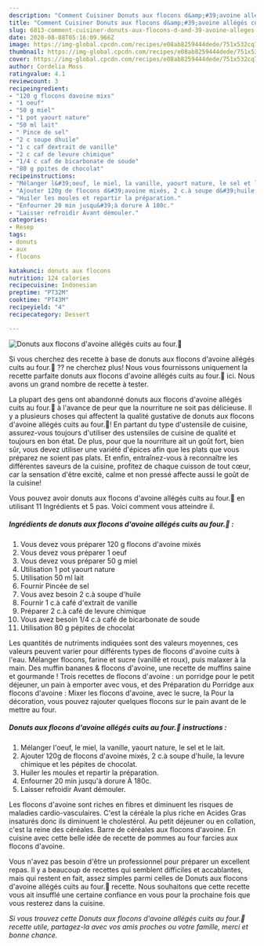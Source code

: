 ```yaml
---
description: "Comment Cuisiner Donuts aux flocons d&amp;#39;avoine allégés cuits au four.🤤"
title: "Comment Cuisiner Donuts aux flocons d&amp;#39;avoine allégés cuits au four.🤤"
slug: 6013-comment-cuisiner-donuts-aux-flocons-d-and-39-avoine-alleges-cuits-au-four
date: 2020-08-08T05:16:09.966Z
image: https://img-global.cpcdn.com/recipes/e08ab8259444dede/751x532cq70/donuts-aux-flocons-davoine-alleges-cuits-au-four🤤-photo-principale-de-la-recette.jpg
thumbnail: https://img-global.cpcdn.com/recipes/e08ab8259444dede/751x532cq70/donuts-aux-flocons-davoine-alleges-cuits-au-four🤤-photo-principale-de-la-recette.jpg
cover: https://img-global.cpcdn.com/recipes/e08ab8259444dede/751x532cq70/donuts-aux-flocons-davoine-alleges-cuits-au-four🤤-photo-principale-de-la-recette.jpg
author: Cordelia Moss
ratingvalue: 4.1
reviewcount: 3
recipeingredient:
- "120 g flocons davoine mixs"
- "1 oeuf"
- "50 g miel"
- "1 pot yaourt nature"
- "50 ml lait"
- " Pince de sel"
- "2 c soupe dhuile"
- "1 c caf dextrait de vanille"
- "2 c caf de levure chimique"
- "1/4 c caf de bicarbonate de soude"
- "80 g ppites de chocolat"
recipeinstructions:
- "Mélanger l&#39;oeuf, le miel, la vanille, yaourt nature, le sel et le lait."
- "Ajouter 120g de flocons d&#39;avoine mixés, 2 c.à soupe d&#39;huile, la levure chimique et les pépites de chocolat."
- "Huiler les moules et repartir la préparation."
- "Enfourner 20 min jusqu&#39;à dorure À 180c."
- "Laisser refroidir Avant démouler."
categories:
- Resep
tags:
- donuts
- aux
- flocons

katakunci: donuts aux flocons 
nutrition: 124 calories
recipecuisine: Indonesian
preptime: "PT32M"
cooktime: "PT43M"
recipeyield: "4"
recipecategory: Dessert

---
```



![Donuts aux flocons d&#39;avoine allégés cuits au four.🤤](https://img-global.cpcdn.com/recipes/e08ab8259444dede/751x532cq70/donuts-aux-flocons-davoine-alleges-cuits-au-four🤤-photo-principale-de-la-recette.jpg)

Si vous cherchez des recette à base de donuts aux flocons d&#39;avoine allégés cuits au four.🤤 ?? ne cherchez plus! Nous vous fournissons uniquement la recette parfaite donuts aux flocons d&#39;avoine allégés cuits au four.🤤 ici. Nous avons un grand nombre de recette à tester.

La plupart des gens ont abandonné donuts aux flocons d&#39;avoine allégés cuits au four.🤤 à l'avance de peur que la nourriture ne soit pas délicieuse. Il y a plusieurs choses qui affectent la qualité gustative de donuts aux flocons d&#39;avoine allégés cuits au four.🤤! En partant du type d'ustensile de cuisine, assurez-vous toujours d'utiliser des ustensiles de cuisine de qualité et toujours en bon état. De plus, pour que la nourriture ait un goût fort, bien sûr, vous devez utiliser une variété d'épices afin que les plats que vous préparez ne soient pas plats. Et enfin, entraînez-vous à reconnaître les différentes saveurs de la cuisine, profitez de chaque cuisson de tout cœur, car la sensation d'être excité, calme et non pressé affecte aussi le goût de la cuisine!

<!--inarticleads1-->

Vous pouvez avoir donuts aux flocons d&#39;avoine allégés cuits au four.🤤 en utilisant 11 Ingrédients et 5 pas. Voici comment vous atteindre il.

##### Ingrédients de donuts aux flocons d&#39;avoine allégés cuits au four.🤤 :

1. Vous devez vous préparer 120 g flocons d&#39;avoine mixés
1. Vous devez vous préparer 1 oeuf
1. Vous devez vous préparer 50 g miel
1. Utilisation 1 pot yaourt nature
1. Utilisation 50 ml lait
1. Fournir  Pincée de sel
1. Vous avez besoin 2 c.à soupe d&#39;huile
1. Fournir 1 c.à café d&#39;extrait de vanille
1. Préparer 2 c.à café de levure chimique
1. Vous avez besoin 1/4 c.à café de bicarbonate de soude
1. Utilisation 80 g pépites de chocolat


Les quantités de nutriments indiquées sont des valeurs moyennes, ces valeurs peuvent varier pour différents types de flocons d&#39;avoine cuits à l&#39;eau. Mélanger flocons, farine et sucre (vanillé et roux), puis malaxer à la main. Des muffin bananes &amp; flocons d&#39;avoine, une recette de muffins saine et gourmande ! Trois recettes de flocons d&#39;avoine : un porridge pour le petit déjeuner, un pain à emporter avec vous, et des Préparation du Porridge aux flocons d&#39;avoine : Mixer les flocons d&#39;avoine, avec le sucre, la Pour la décoration, vous pouvez rajouter quelques flocons sur le pain avant de le mettre au four. 

<!--inarticleads2-->

##### Donuts aux flocons d&#39;avoine allégés cuits au four.🤤 instructions :

1. Mélanger l&#39;oeuf, le miel, la vanille, yaourt nature, le sel et le lait.
1. Ajouter 120g de flocons d&#39;avoine mixés, 2 c.à soupe d&#39;huile, la levure chimique et les pépites de chocolat.
1. Huiler les moules et repartir la préparation.
1. Enfourner 20 min jusqu&#39;à dorure À 180c.
1. Laisser refroidir Avant démouler.


Les flocons d&#39;avoine sont riches en fibres et diminuent les risques de maladies cardio-vasculaires. C&#39;est la céréale la plus riche en Acides Gras insaturés donc ils diminuent le cholestérol. Au petit déjeuner ou en collation, c&#39;est la reine des céréales. Barre de céréales aux flocons d&#39;avoine. En cuisine avec cette belle idée de recette de pommes au four farcies aux flocons d&#39;avoine. 

<!--inarticleads1-->

<p>
Vous n'avez pas besoin d'être un professionnel pour préparer un excellent repas. Il y a beaucoup de recettes qui semblent difficiles et accablantes, mais qui restent en fait, assez simples parmi celles de Donuts aux flocons d&#39;avoine allégés cuits au four.🤤 recette. Nous souhaitons que cette recette vous ait insufflé une certaine confiance en vous pour la prochaine fois que vous resterez dans la cuisine.
</p>

<p>
<i>Si vous trouvez cette Donuts aux flocons d&#39;avoine allégés cuits au four.🤤 recette utile, partagez-la avec vos amis proches ou votre famille, merci et bonne chance.</i>
</p>
